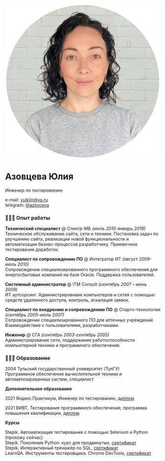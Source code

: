 ![](/photo.gif) 

# Азовцева Юлия

_Инженер по тестированию_ <br>

e-mail: [yulkiin@ya.ru](mailto:yulkiin@ya.ru) <br>
telegram: [@azovceva](https://t.me/azovceva)

### 👩🏼‍💻 Опыт работы

**Технический специалист** @ Спектр-МБ _(июль 2010-январь 2019)_ <br>
Техническое обслуживание сайта, сети и техники. Постановка задач по улучшению сайта, реализации новой функциональности и автоматизации бизнес-процессов разработчику. Приемочное тестирование доработок. <br>

**Специалист по сопровождению ПО** @ Интегратор ИТ _(август 2009-июль 2010)_ <br>
Сопровождение специализированного программного обеспечения для энергосбытовых компаний на базе Oracle. Поддержка пользователей.

**Системный администратор** @ ITM Consult _(сентябрь 2007 – июнь 2009)_ <br>
ИТ аутсорсинг. Администрировнаие компьютеров и сетей с помощью средств удаленного доступа, контроль, эскалация заявок.

**Специалист по внедрению и сопровождению ПО** @ Спарго-технологии _(сентябрь 2005-июль 2007)_ <br>
Сопровождение специализированного ПО для аптечных учреждений. Взаимодействие с пользователями, разработчиками.

**Инженер** @ СГА _(сентябрь 2003-сентябрь 2005)_ <br>
Администрирование сети, поддержание работоспособности компьютерной техники и программного обеспечения.
    

### 👩🏼‍🎓 Образование

2004
Тульский государственный университет (ТулГУ) <br>
Программное обеспечение вычислительной техники и автоматизированных систем, специалист

**Дополнительное образование**

2021 Яндекс.Практикум, Инженер по тестированию, [диплом](https://disk.yandex.ru/i/ifpD07cNlpk-zg) <br>

2021 ВИВТ, Тестирование программного обеспечения, программа повышения квалификации, [диплом](https://disk.yandex.ru/i/rMugZMfrFdOBWQ) <br>

**Курсы**

Stepik. Автоматизация тестирования с помощью Selenium и Python (прохожу сейчас) <br>
Stepik. Поколение Python: курс для продвинутых, [сертификат](https://stepik.org/cert/1372224) <br>
Stepik. Интерактивный тренажёр по SQL, [сертификат](https://stepik.org/cert/1097387) <br>
LearnQA. Инструменты тестировщика. Chrome DevTools, [сертификат](http://cert.software-testing.ru/306789700127949323) <br>



